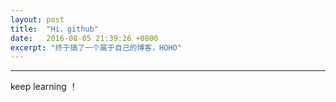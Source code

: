 ```yaml
---
layout: post
title:  "Hi，github"
date:   2016-08-05 21:39:26 +0800
excerpt: "终于搞了一个属于自己的博客，HOHO"
---
```


****

 keep learning ！
